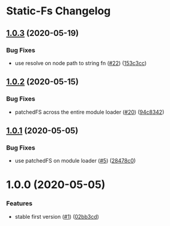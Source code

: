 # Static-Fs Changelog

## [1.0.3](https://github.com/elastic/static-fs/compare/v1.0.2...v1.0.3) (2020-05-19)


### Bug Fixes

* use resolve on node path to string fn ([#22](https://github.com/elastic/static-fs/issues/22)) ([153c3cc](https://github.com/elastic/static-fs/commit/153c3ccd0ffe15eed426bec686a0f35d9f7378dd))

## [1.0.2](https://github.com/elastic/static-fs/compare/v1.0.1...v1.0.2) (2020-05-15)


### Bug Fixes

* patchedFS across the entire module loader ([#20](https://github.com/elastic/static-fs/issues/20)) ([94c8342](https://github.com/elastic/static-fs/commit/94c8342ef5785468e16ddf9bb4867ea3dfd2bd90))

## [1.0.1](https://github.com/elastic/static-fs/compare/v1.0.0...v1.0.1) (2020-05-05)


### Bug Fixes

* use patchedFS on module loader ([#5](https://github.com/elastic/static-fs/issues/5)) ([28478c0](https://github.com/elastic/static-fs/commit/28478c03eac4adb99deaa806a4e5e5564d2368ec))

# 1.0.0 (2020-05-05)


### Features

* stable first version ([#1](https://github.com/elastic/static-fs/issues/1)) ([02bb3cd](https://github.com/elastic/static-fs/commit/02bb3cdf6662d1235cab4761baf79d444b73aeb4))
